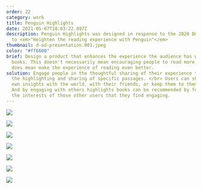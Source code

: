 ```yaml
---
order: 22
category: work
title: Penguin Highlights
date: 2021-05-07T18:03:22.897Z
description: Penguin Highlights was designed in response to the 2020 D&AD brief
  to <em>"Heighten the reading experience with Penguin"</em>
thumbnail: d-ad-presentation.001.jpeg
color: "#ff6600"
brief: Design a product that enhances the experience the audience has with their
  books. This doesn't necessarily mean encouraging people to read more, but it
  does mean make the experience of reading even better.
solution: Engage people in the thoughtful sharing of their experience through
  the highlighting and sharing of specific passages. </br> Users can share their
  own insights with the world, with their friends, or keep them to themselves.
  And by engaging with others highlights books can be recommended by feeding off
  the interests of those other users that they find engaging.
---
```


![](d-ad-presentation.002.jpeg)

![](d-ad-presentation.003.jpeg)

![](d-ad-presentation.004.jpeg)

![](d-ad-presentation.005.jpeg)

![](d-ad-presentation.006.jpeg)

![](d-ad-presentation.007.jpeg)

![](d-ad-presentation.008.jpeg)